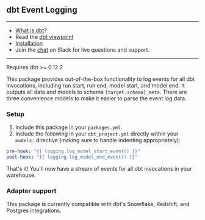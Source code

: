 ## dbt Event Logging

---
- [What is dbt](https://dbt.readme.io/docs/overview)?
- Read the [dbt viewpoint](https://dbt.readme.io/docs/viewpoint)
- [Installation](https://dbt.readme.io/docs/installation)
- Join the [chat](http://ac-slackin.herokuapp.com/) on Slack for live questions and support.

---

Requires dbt >= 0.12.2

This package provides out-of-the-box functionality to log events for all dbt invocations, including run start, run end, model start, and model end. It outputs all data and models to schema `[target.schema]_meta`. There are three convenience models to make it easier to parse the event log data.

### Setup

1. Include this package in your `packages.yml`.
2. Include the following in your `dbt_project.yml` directly within your `models:` directive (making sure to handle indenting appropriately):

```YAML
pre-hook: "{{ logging.log_model_start_event() }}"
post-hook: "{{ logging.log_model_end_event() }}"
```

That's it! You'll now have a stream of events for all dbt invocations in your warehouse. 

### Adapter support

This package is currently compatible with dbt's Snowflake, Redshift, and Postgres integrations.

